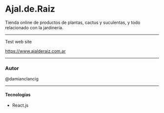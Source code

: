 # Ajal.de.Raiz
Tienda online de productos de plantas, cactus y suculentas, y todo relacionado con la jardinería.

------------

Test web site

https://www.ajalderaiz.com.ar

------------

### Autor
@damianclancig


------------

#### Tecnologías
- React.js
